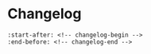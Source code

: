 # Changelog

```{include} ../../../CHANGELOG.md
:start-after: <!-- changelog-begin -->
:end-before: <!-- changelog-end -->
```

